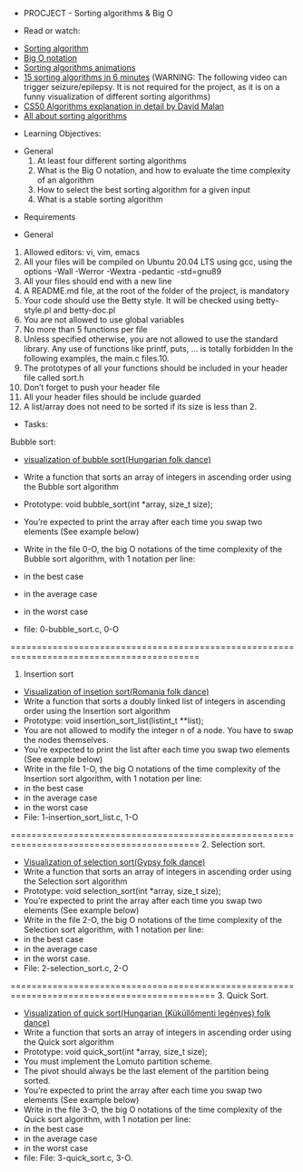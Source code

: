 * PROCJECT - Sorting algorithms & Big O

* Read or watch:
+ [Sorting algorithm](https://en.wikipedia.org/wiki/Sorting_algorithm)
+ [Big O notation](https://stackoverflow.com/questions/487258/what-is-a-plain-english-explanation-of-big-o-notation)
+ [Sorting algorithms animations](https://www.toptal.com/developers/sorting-algorithms)
+ [15 sorting algorithms in 6 minutes](https://www.youtube.com/watch?v=kPRA0W1kECg) (WARNING: The following video can trigger seizure/epilepsy. It is not required for the project, as it is on a funny visualization of different sorting algorithms)
+ [CS50 Algorithms explanation in detail by David Malan](https://www.youtube.com/watch?v=yb0PY3LX2x8&t=2s)
+ [All about sorting algorithms](https://www.geeksforgeeks.org/sorting-algorithms/)


* Learning Objectives:
+ General
	1. At least four different sorting algorithms
	2. What is the Big O notation, and how to evaluate the time complexity of an algorithm
	3. How to select the best sorting algorithm for a given input
	4. What is a stable sorting algorithm

* Requirements
+ General
1. Allowed editors: vi, vim, emacs
2. All your files will be compiled on Ubuntu 20.04 LTS using gcc, using the options -Wall -Werror -Wextra -pedantic -std=gnu89
3. All your files should end with a new line
4. A README.md file, at the root of the folder of the project, is mandatory
5. Your code should use the Betty style. It will be checked using betty-style.pl and betty-doc.pl
6. You are not allowed to use global variables
7. No more than 5 functions per file
8. Unless specified otherwise, you are not allowed to use the standard library. Any use of functions like printf, puts, … is totally forbidden   In the following examples, the main.c files.10. 
9. The prototypes of all your functions should be included in your header file called sort.h
10. Don’t forget to push your header file
11. All your header files should be include guarded
12. A list/array does not need to be sorted if its size is less than 2.

* Tasks:

 Bubble sort:
+ [visualization of bubble sort(Hungarian folk dance)](https://www.youtube.com/watch?v=lyZQPjUT5B4)
+ Write a function that sorts an array of integers in ascending order using the Bubble sort algorithm

+ Prototype: void bubble_sort(int \*array, size_t size);
+ You’re expected to print the array after each time you swap two elements (See example below)
+ Write in the file 0-O, the big O notations of the time complexity of the Bubble sort algorithm, with 1 notation per line:
+ in the best case
+ in the average case
+ in the worst case
+ file: 0-bubble_sort.c, 0-O

==========================================================================================
1. Insertion sort
+ [Visualization of insetion sort(Romania folk dance)](https://www.youtube.com/watch?v=ROalU379l3U)
+ Write a function that sorts a doubly linked list of integers in ascending order using the Insertion sort algorithm
+ Prototype: void insertion_sort_list(listint_t \*\*list);
+ You are not allowed to modify the integer n of a node. You have to swap the nodes themselves.
+ You’re expected to print the list after each time you swap two elements (See example below)
+ Write in the file 1-O, the big O notations of the time complexity of the Insertion sort algorithm, with 1 notation per line:
+ in the best case
+ in the average case
+ in the worst case
+ File: 1-insertion_sort_list.c, 1-O

==========================================================================================
2. Selection sort.
+ [Visualization of selection sort(Gypsy folk dance)](https://www.youtube.com/watch?v=Ns4TPTC8whw)
+ Write a function that sorts an array of integers in ascending order using the Selection sort algorithm
+ Prototype: void selection_sort(int \*array, size_t size);
+ You’re expected to print the array after each time you swap two elements (See example below)
+ Write in the file 2-O, the big O notations of the time complexity of the Selection sort algorithm, with 1 notation per line:
+ in the best case
+ in the average case
+ in the worst case.
+ File: 2-selection_sort.c, 2-O

=============================================================================================
3. Quick Sort.
+ [Visualization of quick sort(Hungarian (Küküllőmenti legényes) folk dance)](https://www.youtube.com/watch?v=ywWBy6J5gz8)
+ Write a function that sorts an array of integers in ascending order using the Quick sort algorithm
+ Prototype: void quick_sort(int \*array, size_t size);
+ You must implement the Lomuto partition scheme.
+ The pivot should always be the last element of the partition being sorted.
+ You’re expected to print the array after each time you swap two elements (See example below)
+ Write in the file 3-O, the big O notations of the time complexity of the Quick sort algorithm, with 1 notation per line:
+ in the best case
+ in the average case
+ in the worst case
+ file: File: 3-quick_sort.c, 3-O. 
